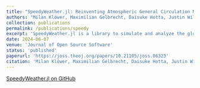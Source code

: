 ```yaml
---
title: "SpeedyWeather.jl: Reinventing Atmospheric General Circulation Models towards Interactivity and Extensibility"
authors: "Milan Klöwer, Maximilian Gelbrecht, Daisuke Hotta, Justin Willmert, Simone Silvestri, Gregory L. Wagner, **Alistair White**, Sam Hatfield, Tom Kimpson, Navid C. Constantinou, and Chris Hill"
collection: publications
permalink: /publications/speedy
excerpt: 'SpeedyWeather.jl is a library to simulate and analyze the global atmospheric circulation...'
date: 2024-06-07
venue: 'Journal of Open Source Software'
status: 'published'
paperurl: 'https://joss.theoj.org/papers/10.21105/joss.06323'
citation: 'Milan Klöwer, Maximilian Gelbrecht, Daisuke Hotta, Justin Willmert, Simone Silvestri, Gregory L. Wagner, **Alistair White**, Sam Hatfield, Tom Kimpson, Navid C. Constantinou, and Chris Hill. SpeedyWeather.jl: Reinventing atmospheric general circulation models towards interactivity and extensibility. Submitted to *Journal of Open Source Software*.'
---
```

[SpeedyWeather.jl on GitHub](https://github.com/SpeedyWeather/SpeedyWeather.jl)